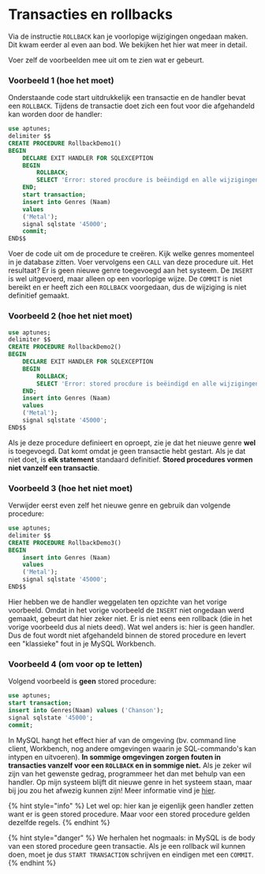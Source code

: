 # Transacties en rollbacks

Via de instructie `ROLLBACK` kan je voorlopige wijzigingen ongedaan maken. Dit kwam eerder al even aan bod. We bekijken het hier wat meer in detail.

Voer zelf de voorbeelden mee uit om te zien wat er gebeurt.

### Voorbeeld 1 \(hoe het moet\)

Onderstaande code start uitdrukkelijk een transactie en de handler bevat een `ROLLBACK`. Tijdens de transactie doet zich een fout voor die afgehandeld kan worden door de handler:

```sql
use aptunes;
delimiter $$
CREATE PROCEDURE RollbackDemo1()
BEGIN
    DECLARE EXIT HANDLER FOR SQLEXCEPTION
    BEGIN
        ROLLBACK;
        SELECT 'Error: stored procdure is beëindigd en alle wijzigingen zijn ongedaan gemaakt.';
    END;
    start transaction;
    insert into Genres (Naam)
    values
    ('Metal');
    signal sqlstate '45000';
    commit;
END$$
```

Voer de code uit om de procedure te creëren. Kijk welke genres momenteel in je database zitten. Voer vervolgens een `CALL` van deze procedure uit. Het resultaat? Er is geen nieuwe genre toegevoegd aan het systeem. De `INSERT` is wel uitgevoerd, maar alleen op een voorlopige wijze. De `COMMIT` is niet bereikt en er heeft zich een `ROLLBACK` voorgedaan, dus de wijziging is niet definitief gemaakt.

### Voorbeeld 2 \(hoe het niet moet\)

```sql
use aptunes;
delimiter $$
CREATE PROCEDURE RollbackDemo2()
BEGIN
    DECLARE EXIT HANDLER FOR SQLEXCEPTION
    BEGIN
        ROLLBACK;
        SELECT 'Error: stored procdure is beëindigd en alle wijzigingen zijn ongedaan gemaakt.';
    END;
    insert into Genres (Naam)
    values
    ('Metal');
    signal sqlstate '45000';
END$$
```

Als je deze procedure definieert en oproept, zie je dat het nieuwe genre **wel** is toegevoegd. Dat komt omdat je geen transactie hebt gestart. Als je dat niet doet, is **elk statement** standaard definitief. **Stored procedures vormen niet vanzelf een transactie**.

### Voorbeeld 3 \(hoe het niet moet\)

Verwijder eerst even zelf het nieuwe genre en gebruik dan volgende procedure:

```sql
use aptunes;
delimiter $$
CREATE PROCEDURE RollbackDemo3()
BEGIN
    insert into Genres (Naam)
    values
    ('Metal');
    signal sqlstate '45000';
END$$
```

Hier hebben we de handler weggelaten ten opzichte van het vorige voorbeeld. Omdat in het vorige voorbeeld de `INSERT` niet ongedaan werd gemaakt, gebeurt dat hier zeker niet. Er is niet eens een rollback \(die in het vorige voorbeeld dus al niets deed\). Wat wel anders is: hier is geen handler. Dus de fout wordt niet afgehandeld binnen de stored procedure en levert een "klassieke" fout in je MySQL Workbench.

### Voorbeeld 4 \(om voor op te letten\)

Volgend voorbeeld is **geen** stored procedure:

```sql
use aptunes;
start transaction;
insert into Genres(Naam) values ('Chanson');
signal sqlstate '45000';
commit;
```

In MySQL hangt het effect hier af van de omgeving \(bv. command line client, Workbench, nog andere omgevingen waarin je SQL-commando's kan intypen en uitvoeren\). **In sommige omgevingen zorgen fouten in transacties vanzelf voor een `ROLLBACK` en in sommige niet.** Als je zeker wil zijn van het gewenste gedrag, programmeer het dan met behulp van een handler. Op mijn systeem blijft dit nieuwe genre in het systeem staan, maar bij jou zou het afwezig kunnen zijn! Meer informatie vind je [hier](https://stackoverflow.com/questions/6121917/automatic-rollback-if-commit-transaction-is-not-reached).

{% hint style="info" %}
Let wel op: hier kan je eigenlijk geen handler zetten want er is geen stored procedure. Maar voor een stored procedure gelden dezelfde regels.
{% endhint %}

{% hint style="danger" %}
We herhalen het nogmaals: in MySQL is de body van een stored procedure geen transactie. Als je een rollback wil kunnen doen, moet je dus `START TRANSACTION` schrijven en eindigen met een `COMMIT`.
{% endhint %}

